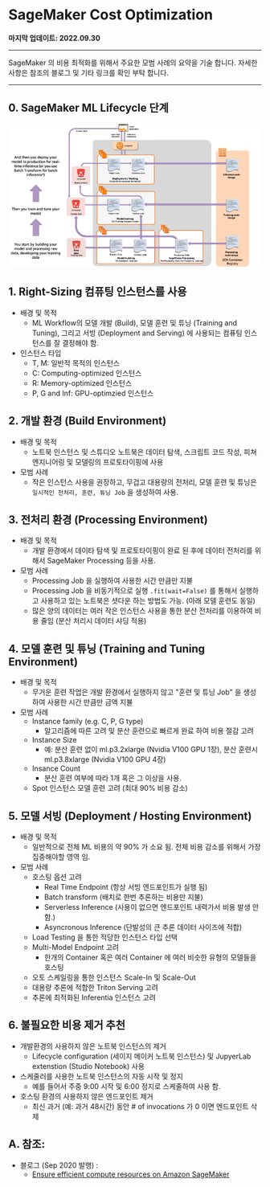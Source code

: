 # SageMaker Cost Optimization 

**마지막 업데이트: 2022.09.30**


---
SageMaker 의 비용 최적화를 위해서 주요한 모범 사례의 요약을 기술 합니다. 자세한 사항은 참조의 블로그 및 기타 링크를 확인 부탁 합니다.

---

## 0. SageMaker ML Lifecycle 단계

![SageMaker-Process.jpg](img/SageMaker-Process.jpg)

## 1. Right-Sizing 컴퓨팅 인스턴스를 사용
- 배경 및 목적
    - ML Workflow의 모델 개발 (Build), 모델 훈련 및 튜닝 (Training and Tuning), 그리고 서빙 (Deployment and Serving) 에 사용되는 컴퓨팅 인스턴스를 잘 결정해야 함.
- 인스턴스 타입
    - T, M: 일반적 목적의 인스턴스
    - C: Computing-optimized 인스턴스
    - R: Memory-optimized 인스턴스
    - P, G and Inf: GPU-optimzied 인스턴스

## 2. 개발 환경 (Build Environment)
- 배경 및 목적
    - 노트북 인스턴스 및 스튜디오 노트북은 데이터 탐색, 스크립트 코드 작성, 피쳐 엔지니어링 및 모델링의 프로토타이핑에 사용
- 모범 사례
    - 작은 인스턴스 사용을 권장하고, 무겁고 대용량의 전처리, 모델 훈련 및 튜닝은 `일시적인 전처리, 훈련, 튜닝 Job` 을 생성하여 사용.


## 3. 전처리 환경 (Processing Environment)
- 배경 및 목적
    - 개발 환경에서 데이타 탐색 및 프로토타이핑이 완료 된 후에 데이터 전처리를 위해서 SageMaker Processing 등을 사용.
- 모범 사례    
    - Processing Job 을 실행하여 사용한 시간 만큼만 지불
    - Processing Job 을 비동기적으로 실행 `.fit(wait=False)` 를 통해서 실행하고 사용하고 있는 노트북은 셧다운 하는 방법도 가능. (아래 모델 훈련도 동일)
    - 많은 양의 데이터는 여러 작은 인스턴스 사용을 통한 분산 전처리를 이용하여 비용 줄임 (분산 처리시 데이터 샤딩 적용)


## 4. 모델 훈련 및 튜닝 (Training and Tuning Environment)
- 배경 및 목적
    - 무거운 훈련 작업은 개발 환경에서 실행하지 않고 "훈련 및 튜닝 Job" 을 생성하여 사용한 시간 만큼만 금액 지뷸
- 모범 사례    
    - Instance family (e.g. C, P, G type) 
        - 알고리즘에 따른 고려 및 분산 훈련으로 빠르게 완료 하여 비용 절감 고려
    - Instance Size 
        - 예: 분산 훈련 없이 ml.p3.2xlarge (Nvidia V100 GPU 1장), 분산 훈련시 ml.p3.8xlarge (Nvidia V100 GPU 4장)
    - Insance Count 
        - 분산 훈련 여부에 따라 1개 혹은 그 이상을 사용.
    - Spot 인스턴스 모델 훈련 고려 (최대 90% 비용 감소)     

## 5. 모델 서빙 (Deployment / Hosting Environment)
- 배경 및 목적
    - 일반적으로 전체 ML 비용의 약 90% 가 소요 됨. 전체 비용 감소를 위해서 가장 집중해야할 영역 임.
- 모범 사례    
    - 호스팅 옵션 고려
        - Real Time Endpoint (항상 서빙 엔드포인트가 실행 됨)
        - Batch transform (배치로 한번 추론하는 비용만 지불)
        - Serverless Inference (사용이 없으면 엔드포인트 내력가서 비용 발생 안함.)
        - Asyncronous Inference (단발성의 큰 추론 데이터 사이즈에 적합)
    - Load Testing 을 통한 적당한 인스턴스 타입 선택
    - Multi-Model Endpoint 고려 
        - 한개의 Container 혹은 여러 Container 에 여러 비슷한 유형의 모델들을 호스팅
    - 오토 스케일링을 통한 인스턴스 Scale-In 및 Scale-Out
    - 대용량 추론에 적합한 Triton Serving 고려
    - 추론에 최적화된 Inferentia 인스턴스 고려

## 6. 불필요한 비용 제거 추천
- 개발환경의 사용하지 않은 노트북 인스턴스의 제거
    - Lifecycle configuration (세이지 메이커 노트북 인스턴스) 및 JupyerLab extenstion (Studio Notebook) 사용
- 스케줄러를 사용한 노트북 인스턴스의 자동 시작 및 정지
    - 예를 들어서 주중 9:00 시작 및 6:00 정지로 스케줄하여 사용 함.
- 호스팅 환경의 사용하지 않은 엔드포인트 제거
    - 최신 과거 (예: 과거 48시간) 동안 # of invocations 가 0 이면 엔드포인트 삭제
    
## A. 참조:
- 블로그 (Sep 2020 발행) : 
    - [Ensure efficient compute resources on Amazon SageMaker](https://aws.amazon.com/blogs/machine-learning/ensure-efficient-compute-resources-on-amazon-sagemaker/)






